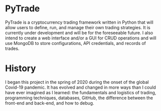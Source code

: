 # PyTrade
PyTrade is a cryptocurrency trading framework written in Python that will allow users to define, run, and manage their own trading strategies. It is currently under development and will be for the foreseeable future. I also intend to create a web interface and/or a GUI for CRUD operations and will use MongoDB to store configurations, API credentials, and records of trades.

# History
I began this project in the spring of 2020 during the onset of the global Covid-19 pandemic. It has evolved and changed in more ways than I could have ever imagined as I learned: the fundamentals and logistics of trading, programming techniques, databases, GitHub, the difference between the front-end and back-end, and how to debug. 
